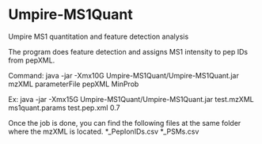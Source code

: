 # Umpire-MS1Quant
Umpire MS1 quantitation and feature detection analysis

The program does feature detection and assigns MS1 intensity to pep IDs from pepXML.

Command:
java -jar -Xmx10G Umpire-MS1Quant/Umpire-MS1Quant.jar mzXML parameterFile pepXML MinProb

Ex: java -jar -Xmx15G Umpire-MS1Quant/Umpire-MS1Quant.jar test.mzXML ms1quant.params test.pep.xml 0.7

Once the job is done, you can find the following files at the same folder where the mzXML is located.
*_PepIonIDs.csv
*_PSMs.csv
